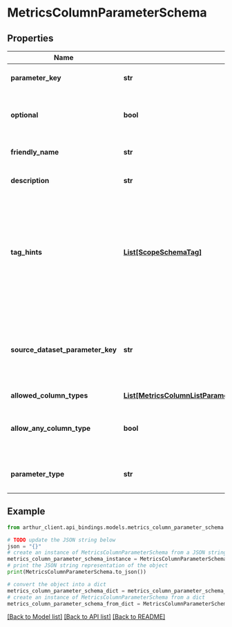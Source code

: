 # MetricsColumnParameterSchema


## Properties

Name | Type | Description | Notes
------------ | ------------- | ------------- | -------------
**parameter_key** | **str** | Name of the parameter. | 
**optional** | **bool** | Boolean denoting if the parameter is optional. | [optional] [default to False]
**friendly_name** | **str** | User facing name of the parameter. | 
**description** | **str** | Description of the parameter. | 
**tag_hints** | [**List[ScopeSchemaTag]**](ScopeSchemaTag.md) | List of tags that are applicable to this parameter. Datasets with columns that have matching tags can be inferred this way. | [optional] [default to []]
**source_dataset_parameter_key** | **str** | Name of the parameter that provides the dataset to be used for this column. | 
**allowed_column_types** | [**List[MetricsColumnListParameterSchemaAllowedColumnTypesInner]**](MetricsColumnListParameterSchemaAllowedColumnTypesInner.md) |  | [optional] 
**allow_any_column_type** | **bool** | Indicates if this metric parameter can accept any column type. | [optional] [default to False]
**parameter_type** | **str** |  | [optional] [default to 'column']

## Example

```python
from arthur_client.api_bindings.models.metrics_column_parameter_schema import MetricsColumnParameterSchema

# TODO update the JSON string below
json = "{}"
# create an instance of MetricsColumnParameterSchema from a JSON string
metrics_column_parameter_schema_instance = MetricsColumnParameterSchema.from_json(json)
# print the JSON string representation of the object
print(MetricsColumnParameterSchema.to_json())

# convert the object into a dict
metrics_column_parameter_schema_dict = metrics_column_parameter_schema_instance.to_dict()
# create an instance of MetricsColumnParameterSchema from a dict
metrics_column_parameter_schema_from_dict = MetricsColumnParameterSchema.from_dict(metrics_column_parameter_schema_dict)
```
[[Back to Model list]](../README.md#documentation-for-models) [[Back to API list]](../README.md#documentation-for-api-endpoints) [[Back to README]](../README.md)


